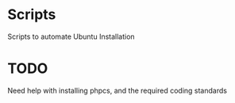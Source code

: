 # Scripts
Scripts to automate Ubuntu Installation

# TODO
Need help with installing phpcs, and the required coding standards
